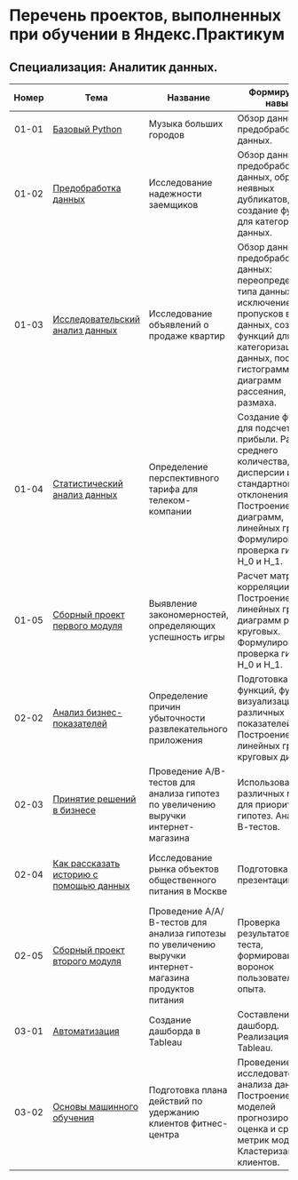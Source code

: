 # Перечень проектов, выполненных при обучении в Яндекс.Практикум<br>
## Специализация: Аналитик данных.<br>

Номер | Тема | Название | Формируемые навыки | Библиотеки 
:----:|------|----------|--------------------|------------
01-01 | [Базовый Python](y_01_01_cities_music/) | Музыка больших городов | Обзор данных, предобработка данных. | pandas 
01-02 | [Предобработка данных](y_01_02_borrowers_reliability/) | Исследование надежности заемщиков | Обзор данных, предобработка данных, обработка неявных дубликатов, создание функций для категоризации данных. | pandas 
01-03 | [Исследовательский анализ данных](y_01_03_apartments_ads_sale/) | Исследование объявлений о продаже квартир | Обзор данных, предобработка данных: переопределение типа данных, исключение/замена пропусков в данных, создание функций для категоризации данных, построение гистограмм, диаграмм рассеяния, размаха. | pandas matplotlib seaborn 
01-04 | [Статистический анализ данных](y_01_04_telecom_company_tariff/) | Определение перспективного тарифа для телеком-компании | Создание функций для подсчета прибыли. Расчет среднего количества, дисперсии и стандартного отклонения. Построение диаграмм, линейных графиков. Формулирование и проверка гипотез Н_0 и Н_1. | pandas numpy scipy matplotlib seaborn 
01-05 | [Сборный проект первого модуля](y_01_05_games_success_sales_sp/) | Выявление закономерностей, определяющих успешность игры | Расчет матрицы корреляции. Построение линейных графиков, диаграмм размаха, круговых. Формулирование и проверка гипотез Н_0 и Н_1. | pandas numpy matplotlib scipy
02-02 | [Анализ бизнес-показателей](y_02_02_unprofitability_reasons/) | Определение причин убыточности развлекательного приложения | Подготовка бизнес-функций, функций визуализации различных показателей. Построение линейных графиков, круговых диаграмм. | pandas datetime matplotlib 
02-03 | [Принятие решений в бизнесе](y_02_03_revenue_ab_test/) | Проведение А/В-тестов для анализа гипотез по увеличению выручки интернет-магазина | Использование различных методов для приоритезации гипотез. Анализ А/В-тестов. | pandas numpy datetime matplotlib scipy 
02-04 | [Как рассказать историю с помощью данных](y_02_04_food_market/) | Исследование рынка объектов общественного питания в Москве | Подготовка презентации. | pandas os numpy math matplotlib seaborn plotly 
02-05 | [Сборный проект второго модуля](y_02_05_revenue_aab_test_sp/) | Проведение А/A/В-тестов для анализа гипотезы по увеличению выручки интернет-магазина продуктов питания | Проверка результатов А/А/В-теста, формирование воронок пользовательского опыта. | pandas datetime numpy scipy math matplotlib plotly 
03-01 | [Автоматизация](y_03_01_dashboard_tableau/) | Создание дашборда в Tableau | Составление ТЗ на дашборд. Реализация ТЗ в Tableau. | pandas sqlalchemy datetime psycopg2 
03-02 | [Основы машинного обучения](y_03_02_machine_learning/) | Подготовка плана действий по удержанию клиентов фитнес-центра | Проведение исследовательского анализа данных. Построение моделей прогнозирования, оценка и сравнение метрик моделей. Кластеризация клиентов. | sklearn, scipy, itertools 